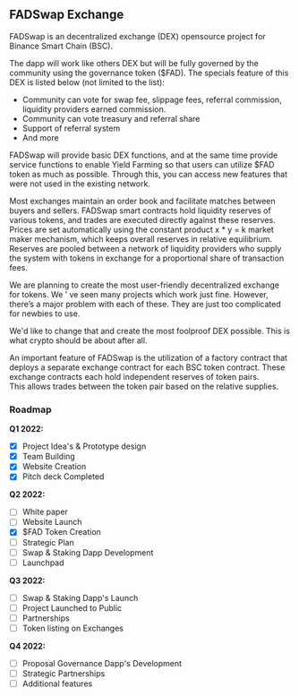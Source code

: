 ## FADSwap Exchange
FADSwap is an decentralized exchange (DEX) opensource project for Binance Smart Chain (BSC).
  
The dapp will work like others DEX but will be fully governed by the community using the governance token ($FAD).
The specials feature of this DEX is listed below (not limited to the list):
- Community can vote for swap fee, slippage fees, referral commission, liquidity providers earned commission.
- Community can vote treasury and referral share
- Support of referral system
- And more 

FADSwap will provide basic DEX functions, and at the same time provide service functions to enable 
Yield Farming so that users can utilize $FAD token as much as possible. Through this, you can access 
new features that were not used in the existing network.  

Most exchanges maintain an order book and facilitate matches between buyers and sellers. 
FADSwap smart contracts hold liquidity reserves of various tokens, and trades are executed directly against these reserves. 
Prices are set automatically using the constant product x \* y = k market maker mechanism, which keeps overall reserves in relative 
equilibrium. Reserves are pooled between a network of liquidity providers who supply the system with tokens in exchange for a 
proportional share of transaction fees.  

We are planning to create the most user-friendly decentralized exchange for tokens. We ’ ve seen many 
projects which work just fine. However, there’s a major problem with each of these. They are just too 
complicated for newbies to use.  

We'd like to change that and create the most foolproof DEX possible. This is what crypto should be about after all.  

An important feature of FADSwap is the utilization of a factory contract that deploys a separate exchange contract 
for each BSC token contract. These exchange contracts each hold independent reserves of token pairs.  
This allows trades between the token pair based on the relative supplies.
 

### Roadmap

**Q1 2022:**
- [x] Project Idea's & Prototype design
- [x] Team Building
- [x] Website Creation
- [x] Pitch deck Completed 

**Q2 2022:**
- [ ] White paper
- [ ] Website Launch
- [x] $FAD Token Creation
- [ ] Strategic Plan
- [ ] Swap & Staking Dapp Development
- [ ] Launchpad

**Q3 2022:**
- [ ] Swap & Staking Dapp's Launch
- [ ] Project Launched to Public
- [ ] Partnerships
- [ ] Token listing on Exchanges

**Q4 2022:**
- [ ] Proposal Governance Dapp's Development
- [ ] Strategic Partnerships
- [ ] Additional features